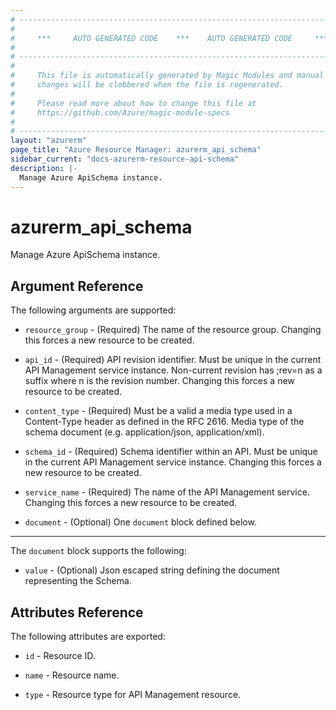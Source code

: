 ```yaml
---
# ----------------------------------------------------------------------------
#
#     ***     AUTO GENERATED CODE    ***    AUTO GENERATED CODE     ***
#
# ----------------------------------------------------------------------------
#
#     This file is automatically generated by Magic Modules and manual
#     changes will be clobbered when the file is regenerated.
#
#     Please read more about how to change this file at
#     https://github.com/Azure/magic-module-specs
#
# ----------------------------------------------------------------------------
layout: "azurerm"
page_title: "Azure Resource Manager: azurerm_api_schema"
sidebar_current: "docs-azurerm-resource-api-schema"
description: |-
  Manage Azure ApiSchema instance.
---
```


# azurerm_api_schema

Manage Azure ApiSchema instance.


## Argument Reference

The following arguments are supported:

* `resource_group` - (Required) The name of the resource group. Changing this forces a new resource to be created.

* `api_id` - (Required) API revision identifier. Must be unique in the current API Management service instance. Non-current revision has ;rev=n as a suffix where n is the revision number. Changing this forces a new resource to be created.

* `content_type` - (Required) Must be a valid a media type used in a Content-Type header as defined in the RFC 2616. Media type of the schema document (e.g. application/json, application/xml).

* `schema_id` - (Required) Schema identifier within an API. Must be unique in the current API Management service instance. Changing this forces a new resource to be created.

* `service_name` - (Required) The name of the API Management service. Changing this forces a new resource to be created.

* `document` - (Optional) One `document` block defined below.

---

The `document` block supports the following:

* `value` - (Optional) Json escaped string defining the document representing the Schema.

## Attributes Reference

The following attributes are exported:

* `id` - Resource ID.

* `name` - Resource name.

* `type` - Resource type for API Management resource.
